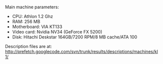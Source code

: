 Main machine parameters:
  * CPU: Athlon 1.2 Ghz
  * RAM: 256 MB
  * Motherboard: VIA KT133
  * Video card: Nvidia NV34 (GeForce FX 5200)
  * Disk: Hitachi Deskstar 164GB/7200 RPM/8 MB cache/ATA 100

Description files are at:
http://prefetch.googlecode.com/svn/trunk/results/descriptions/machines/kl1/